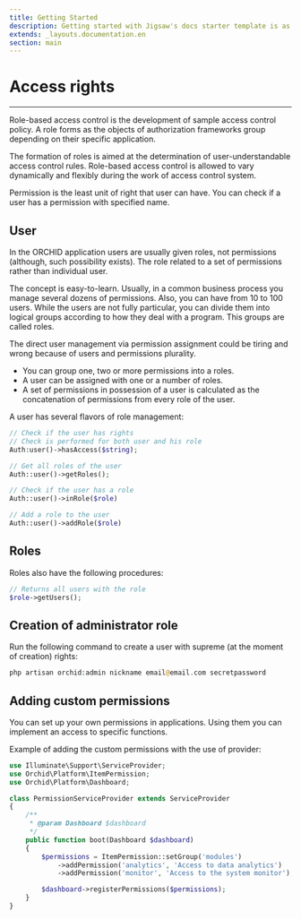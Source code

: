 ```yaml
---
title: Getting Started
description: Getting started with Jigsaw's docs starter template is as easy as 1, 2, 3.
extends: _layouts.documentation.en
section: main
---
```


# Access rights
----------
Role-based access control is the development of sample access control policy. A role forms as the objects of authorization frameworks group depending on their specific application.

The formation of roles is aimed at the determination of user-understandable access control rules.  Role-based access control is allowed to vary dynamically and flexibly during the work of access control system.

Permission is the least unit of right that user can have. You can check if a user has a permission with specified name.


## User

In the ORCHID application users are usually given roles, not permissions (although, such possibility exists). The role related to a set of permissions rather than individual user. 

The concept is easy-to-learn. Usually, in a common business process you manage several dozens of permissions. Also, you can have from 10 to 100 users. While the users are not fully particular, you can divide them into logical groups according to how they deal with a program. This groups are called roles.

The direct user management via permission assignment could be tiring and wrong because of users and permissions plurality.


- You can group one, two or more permissions into a roles.
- A user can be assigned with one or a number of roles.
- A set of permissions in possession of a user is calculated as the concatenation of permissions from every role of the user.


A user has several flavors of role management:

```php
// Check if the user has rights
// Check is performed for both user and his role
Auth:user()->hasAccess($string);

// Get all roles of the user
Auth::user()->getRoles();

// Check if the user has a role
Auth::user()->inRole($role)

// Add a role to the user
Auth::user()->addRole($role)
```

## Roles

Roles also have the following procedures:

```php
// Returns all users with the role
$role->getUsers();
```


## Creation of administrator role

Run the following command to create a user with supreme (at the moment of creation) rights:


```php
php artisan orchid:admin nickname email@email.com secretpassword
```


## Adding custom permissions


You can set up your own permissions in applications. 
Using them you can implement an access to specific functions.

Example of adding the custom permissions with the use of provider:

```php
use Illuminate\Support\ServiceProvider;
use Orchid\Platform\ItemPermission;
use Orchid\Platform\Dashboard;

class PermissionServiceProvider extends ServiceProvider
{
    /**
     * @param Dashboard $dashboard
     */
    public function boot(Dashboard $dashboard)
    {
        $permissions = ItemPermission::setGroup('modules')
            ->addPermission('analytics', 'Access to data analytics')
            ->addPermission('monitor', 'Access to the system monitor');

        $dashboard->registerPermissions($permissions);
    }
}
```
